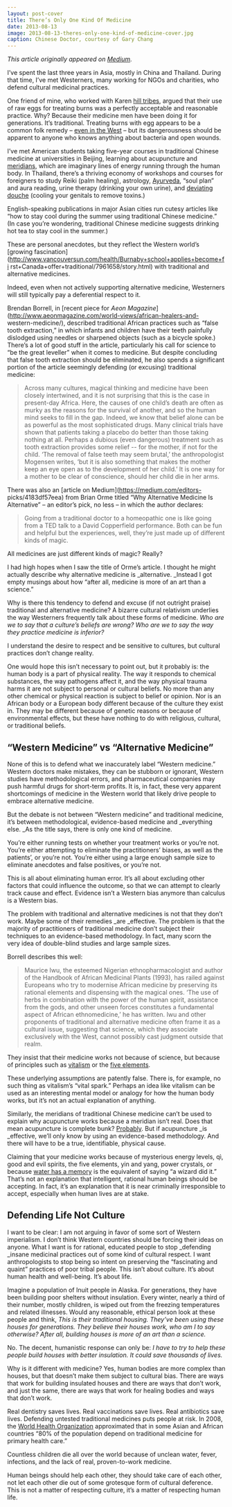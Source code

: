 ```yaml
---
layout: post-cover
title: There’s Only One Kind Of Medicine
date: 2013-08-13
image: 2013-08-13-theres-only-one-kind-of-medicine-cover.jpg
caption: Chinese Doctor, courtesy of Gary Chang
---
```


*This article originally appeared on [Medium](https://medium.com/editors-picks/64a37ea9d0ee).*

I’ve spent the last three years in Asia, mostly in China and Thailand. During
that time, I’ve met Westerners, many working for NGOs and charities, who
defend cultural medicinal practices.

One friend of mine, who worked with Karen [hill
tribes](http://cl.ly/1r0A0U3l110G), argued that their
use of raw eggs for treating burns was a perfectly acceptable and reasonable
practice. Why? Because their medicine men have been doing it for generations.
It’s traditional. Treating burns with egg appears to be a common folk remedy –
[even in the West](http://www.snopes.com/medical/homecure/eggwhite.asp) – but
its dangerousness should be apparent to anyone who knows anything about
bacteria and open wounds.

I’ve met American students taking five-year courses in traditional Chinese
medicine at universities in Beijing, learning about acupuncture and
[meridians](http://cl.ly/2j3q3l1k3Y26), which
are imaginary lines of energy running through the human body. In Thailand,
there’s a thriving economy of workshops and courses for foreigners to study
Reiki (palm healing), astrology,
[Ayurveda](http://en.wikipedia.org/wiki/Ayurveda), “soul plan” and aura
reading, urine therapy (drinking your own urine), and [deviating
douche](http://www.chiangmainews.com/ecmn/viewfa.php?id=3185) (cooling your
genitals to remove toxins.)

English-speaking publications in major Asian cities run cutesy articles like
“how to stay cool during the summer using traditional Chinese medicine.” (In
case you’re wondering, traditional Chinese medicine suggests drinking hot tea
to stay cool in the summer.)

These are personal anecdotes, but they reflect the Western world’s [growing fascination](http://www.vancouversun.com/health/Burnaby+school+applies+become+fi
rst+Canada+offer+traditional/7961658/story.html) with traditional and
alternative medicines.

Indeed, even when not actively supporting alternative medicine, Westerners
will still typically pay a deferential respect to it.

Brendan Borrell, in [recent piece for _Aeon
Magazine_](http://www.aeonmagazine.com/world-views/african-healers-and-
western-medicine/), described traditional African practices such as “false
tooth extraction,” in which infants and children have their teeth painfully
dislodged using needles or sharpened objects (such as a bicycle spoke.)
There’s a lot of good stuff in the article, particularly his call for science
to “be the great leveller” when it comes to medicine. But despite concluding
that false tooth extraction should be eliminated, he also spends a significant
portion of the article seemingly defending (or excusing) traditional medicine:

> Across many cultures, magical thinking and medicine have been closely
intertwined, and it is not surprising that this is the case in present-day
Africa. Here, the causes of one child’s death are often as murky as the
reasons for the survival of another, and so the human mind seeks to fill in
the gap. Indeed, we know that belief alone can be as powerful as the most
sophisticated drugs. Many clinical trials have shown that patients taking a
placebo do better than those taking nothing at all. Perhaps a dubious (even
dangerous) treatment such as tooth extraction provides some relief -- for the
mother, if not for the child. ‘The removal of false teeth may seem brutal,’
the anthropologist Mogensen writes, ‘but it is also something that makes the
mother keep an eye open as to the development of her child.’ It is one way for
a mother to be clear of conscience, should her child die in her arms.

There was also an [article on Medium](https://medium.com/editors-
picks/4183df57eea) from Brian Orme titled “Why Alternative Medicine Is
Alternative” – an editor’s pick, no less – in which the author declares:

> Going from a traditional doctor to a homeopathic one is like going from a
TED talk to a David Copperfield performance. Both can be fun and helpful but
the experiences, well, they’re just made up of different kinds of magic.

All medicines are just different kinds of magic? Really?

I had high hopes when I saw the title of Orme’s article. I thought he might
actually describe why alternative medicine is _alternative. _Instead I got
empty musings about how “after all, medicine is more of an art than a
science.”

Why is there this tendency to defend and excuse (if not outright praise)
traditional and alternative medicine? A bizarre cultural relativism underlies
the way Westerners frequently talk about these forms of medicine. _Who are we
to say that a culture’s beliefs are wrong? Who are we to say the way they
practice medicine is inferior?_

I understand the desire to respect and be sensitive to cultures, but cultural
practices don’t change reality.

One would hope this isn’t necessary to point out, but it probably is: the
human body is a part of physical reality. The way it responds to chemical
substances, the way pathogens affect it, and the way physical trauma harms it
are not subject to personal or cultural beliefs. No more than any other
chemical or physical reaction is subject to belief or opinion. Nor is an
African body or a European body different because of the culture they exist
in. They may be different because of genetic reasons or because of
environmental effects, but these have nothing to do with religious, cultural,
or traditional beliefs.

## “Western Medicine” vs “Alternative Medicine”

None of this is to defend what we inaccurately label “Western medicine.”
Western doctors make mistakes, they can be stubborn or ignorant, Western
studies have methodological errors, and pharmaceutical companies may push
harmful drugs for short-term profits. It is, in fact, these very apparent
shortcomings of medicine in the Western world that likely drive people to
embrace alternative medicine.

But the debate is not between “Western medicine” and traditional medicine,
it’s between methodological, evidence-based medicine and _everything else. _As
the title says, there is only one kind of medicine.

You’re either running tests on whether your treatment works or you’re not.
You’re either attempting to eliminate the practitioners’ biases, as well as
the patients’, or you’re not. You’re either using a large enough sample size
to eliminate anecdotes and false positives, or you’re not.

This is all about eliminating human error. It’s all about excluding other
factors that could influence the outcome, so that we can attempt to clearly
track cause and effect. Evidence isn’t a Western bias anymore than calculus is
a Western bias.

The problem with traditional and alternative medicines is not that they don’t
work. Maybe some of their remedies _are _effective. The problem is that the
majority of practitioners of traditional medicine don’t subject their
techniques to an evidence-based methodology. In fact, many scorn the very idea
of double-blind studies and large sample sizes.

Borrell describes this well:

> Maurice Iwu, the esteemed Nigerian ethnopharmacologist and author of the
Handbook of African Medicinal Plants (1993), has railed against Europeans who
try to modernise African medicine by preserving its rational elements and
dispensing with the magical ones. ‘The use of herbs in combination with the
power of the human spirit, assistance from the gods, and other unseen forces
constitutes a fundamental aspect of African ethnomedicine,’ he has written.
Iwu and other proponents of traditional and alternative medicine often frame
it as a cultural issue, suggesting that science, which they associate
exclusively with the West, cannot possibly cast judgment outside that realm.

They insist that their medicine works not because of science, but because of
principles such as [vitalism](https://en.wikipedia.org/wiki/Vitalism) or the
[five elements](http://en.wikipedia.org/wiki/Five_phases).

These underlying assumptions are patently false. There is, for example, no
such thing as vitalism’s “vital spark.” Perhaps an idea like vitalism can be
used as an interesting mental model or analogy for how the human body works,
but it’s not an actual explanation of anything.

Similarly, the meridians of traditional Chinese medicine can’t be used to
explain why acupuncture works because a meridian isn’t real. Does that mean
acupuncture is complete bunk?
[Probably](http://en.wikipedia.org/wiki/Acupuncture#Effectiveness_research).
But if acupuncture _is _effective, we’ll only know by using an evidence-based
methodology. And there will have to be a true, identifiable, physical cause.

Claiming that your medicine works because of mysterious energy levels, qì,
good and evil spirits, the five elements, yin and yang, power crystals, or
because [water has a memory](http://en.wikipedia.org/wiki/Water_memory) is the
equivalent of saying “a wizard did it.” That’s not an explanation that
intelligent, rational human beings should be accepting. In fact, it’s an
explanation that it is near criminally irresponsible to accept, especially
when human lives are at stake.

## Defending Life Not Culture

I want to be clear: I am not arguing in favor of some sort of Western
imperialism. I don’t think Western countries should be forcing their ideas on
anyone. What I want is for rational, educated people to stop _defending
_insane medicinal practices out of some kind of cultural respect. I want
anthropologists to stop being so intent on preserving the “fascinating and
quaint” practices of poor tribal people. This isn’t about culture. It’s about
human health and well-being. It’s about life.

Imagine a population of Inuit people in Alaska. For generations, they have
been building poor shelters without insulation. Every winter, nearly a third
of their number, mostly children, is wiped out from the freezing temperatures
and related illnesses. Would any reasonable, ethical person look at these
people and think, _This is their traditional housing. They’ve been using these
houses for generations. They believe their houses work, who am I to say
otherwise? After all, building houses is more of an art than a science._

No. The decent, humanistic response can only be: _I have to try to help these
people build houses with better insulation. It could save thousands of lives._

Why is it different with medicine? Yes, human bodies are more complex than
houses, but that doesn’t make them subject to cultural bias. There are ways
that work for building insulated houses and there are ways that don’t work,
and just the same, there are ways that work for healing bodies and ways that
don’t work.

Real dentistry saves lives. Real vaccinations save lives. Real antibiotics
save lives. Defending untested traditional medicines puts people at risk. In
2008, the [World Health
Organization](http://www.who.int/mediacentre/factsheets/fs134/en/index.html)
approximated that in some Asian and African countries “80% of the population
depend on traditional medicine for primary health care.”

Countless children die all over the world because of unclean water, fever,
infections, and the lack of real, proven-to-work medicine.

Human beings should help each other, they should take care of each other, not
let each other die out of some grotesque form of cultural deference. This is
not a matter of respecting culture, it’s a matter of respecting human life.

